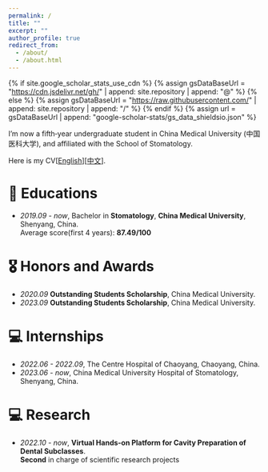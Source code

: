 ```yaml
---
permalink: /
title: ""
excerpt: ""
author_profile: true
redirect_from: 
  - /about/
  - /about.html
---
```


{% if site.google_scholar_stats_use_cdn %}
{% assign gsDataBaseUrl = "https://cdn.jsdelivr.net/gh/" | append: site.repository | append: "@" %}
{% else %}
{% assign gsDataBaseUrl = "https://raw.githubusercontent.com/" | append: site.repository | append: "/" %}
{% endif %}
{% assign url = gsDataBaseUrl | append: "google-scholar-stats/gs_data_shieldsio.json" %}

<span class='anchor' id='about-me'></span>

I’m now a fifth‐year undergraduate student in China Medical University (中国医科大学), and affiliated with the School of Stomatology.

Here is my CV[[English](https://github.com/QC-LY/QC-LY.github.io/blob/main/files/lyhy-cv.pdf)][[中文](https://github.com/QC-LY/QC-LY.github.io/blob/main/files/wqc_cv_chinese.pdf)].


# 📖 Educations
- *2019.09 - now*,   Bachelor in **Stomatology**, **China Medical University**, Shenyang, China. <br/>Average score(first 4 years): **87.49/100**

# 🎖 Honors and Awards
- *2020.09* **Outstanding Students Scholarship**, China Medical University. 
- *2023.09* **Outstanding Students Scholarship**, China Medical University.


# 💻 Internships
- *2022.06 - 2022.09*, The Centre Hospital of Chaoyang, Chaoyang, China.
- *2023.06 - now*, China Medical University Hospital of Stomatology, Shenyang, China.

# 💻 Research
- *2022.10 - now*, **Virtual Hands-on Platform for Cavity Preparation of Dental Subclasses**. <br/>**Second** in charge of scientific research projects

